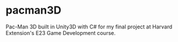 # pacman3D
Pac-Man 3D built in Unity3D with C# for my final project at Harvard Extension's E23 Game Development course.

